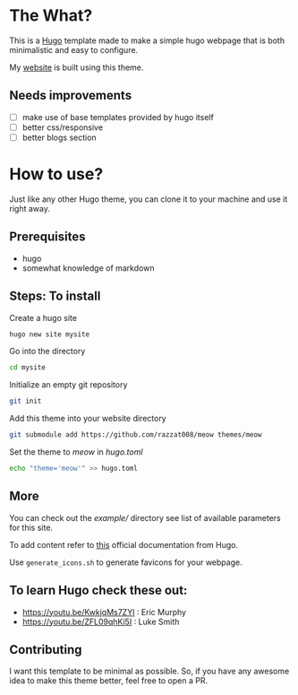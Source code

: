 # The What?

This is a [Hugo](gohugo.io) template made to make a simple hugo webpage that is
both minimalistic and easy to configure.

My [website](https://razzat008.github.io) is built using this theme.

## Needs improvements
- [ ] make use of base templates provided by hugo itself
- [ ] better css/responsive
- [ ] better blogs section

# How to use?

Just like any other Hugo theme, you can clone it to your machine and use it
right away.

## Prerequisites

- hugo
- somewhat knowledge of markdown

## Steps: To install

Create a hugo site

```bash
hugo new site mysite
```

Go into the directory

```bash
cd mysite
```

Initialize an empty git repository

```bash
git init
```

Add this theme into your website directory

```bash
git submodule add https://github.com/razzat008/meow themes/meow
```

Set the theme to _meow_ in _hugo.toml_

```bash
echo "theme='meow'" >> hugo.toml
```

## More

You can check out the _example/_ directory see list of available parameters for
this site.

To add content refer to
[this](https://gohugo.io/getting-started/quick-start/#add-content) official
documentation from Hugo.

Use `generate_icons.sh` to generate favicons for your webpage.

## To learn Hugo check these out:

- https://youtu.be/KwkjqMs7ZYI : Eric Murphy
- https://youtu.be/ZFL09qhKi5I : Luke Smith

## Contributing

I want this template to be minimal as possible. So, if you have any awesome idea
to make this theme better, feel free to open a PR.
